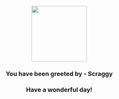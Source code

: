 <p align="center">
    <img src="https://raw.githubusercontent.com/PokeAPI/sprites/master/sprites/pokemon/559.png" width="150" height="150">
</p>
<h3 align="center">You have been greeted by - <b>Scraggy</b></h3>
<h3 align="center">Have a wonderful day!</h3>
